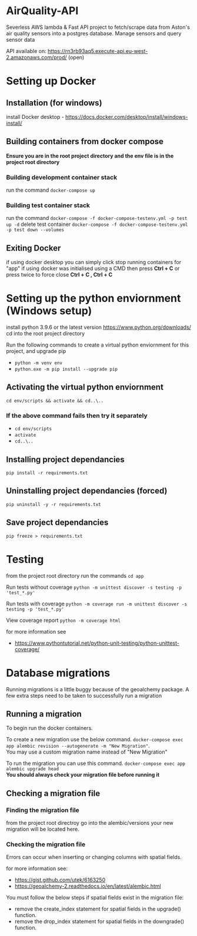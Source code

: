 # AirQuality-API
Severless AWS lambda & Fast API project to fetch/scrape data from Aston's air quality sensors into a postgres database.
Manage sensors and query sensor data

API available on: https://rn3rb93aq5.execute-api.eu-west-2.amazonaws.com/prod/ (open)  

# Setting up Docker

## Installation (for windows)
install Docker desktop - https://docs.docker.com/desktop/install/windows-install/

## Building containers from docker compose 
**Ensure you are in the root project directory and the env file is in the project root directory**
### Building development container stack
run the command ```docker-compose up```
### Building test container stack
run the command  ```docker-compose -f docker-compose-testenv.yml -p test up -d```
delete test container ```docker-compose -f docker-compose-testenv.yml -p test down --volumes```
## Exiting Docker
if using docker desktop you can simply click stop running containers for "app"
if using docker was initialised using a CMD then press **Ctrl + C** or press twice to force close  **Ctrl + C , Ctrl + C**

# Setting up the python enviornment (Windows setup)
install python 3.9.6 or the latest version https://www.python.org/downloads/
cd into the root project directory

Run the following commands to create a virtual python enviornment for this project, and upgrade pip
- ```python -m venv env```
- ```python.exe -m pip install --upgrade pip```

## Activating the virtual python enviornment
```cd env/scripts && activate && cd..\..```

### If the above command fails then try it separately 
- ```cd env/scripts```
- ```activate```
- ```cd..\..```

## Installing project dependancies
```pip install -r requirements.txt```

## Uninstalling project dependancies (forced)
```pip uninstall -y -r requirements.txt```

## Save project dependancies
```pip freeze > requirements.txt```

# Testing
from the project root directory run the commands ```cd app```

Run tests without coverage ```python -m unittest discover -s testing -p 'test_*.py'```

Run tests with coverage ```python -m coverage run -m unittest discover -s testing -p 'test_*.py'```

View coverage report ```python -m coverage html```  

for more information see
- https://www.pythontutorial.net/python-unit-testing/python-unittest-coverage/


# Database migrations
Running migrations is a little buggy because of the geoalchemy package. A few extra steps need to be taken to successfully run a migration

## Running a migration
To begin run the docker containers.

To create a new migration use the below command. ```docker-compose exec app alembic revision --autogenerate -m "New Migration"```.
<br>You may use a custom migration name instead of "New Migration"


To run the migration you can use this command. ```docker-compose exec app alembic upgrade head``` 
<br> **You should always check your migration file before running it** 


## Checking a migration file

### Finding the migration file
from the project root directroy go into the alembic/versions
your new migration will be located here. 

### Checking the migration file
Errors can occur when inserting or changing columns with spatial fields. 

for more information see: 
- https://gist.github.com/utek/6163250
- https://geoalchemy-2.readthedocs.io/en/latest/alembic.html

You must follow the below steps if spatial fields exist in the migration file: 

- remove the create_index statement for spatial fields in the upgrade() function.
- remove the drop_index statement for spatial fields  in the downgrade() function.

